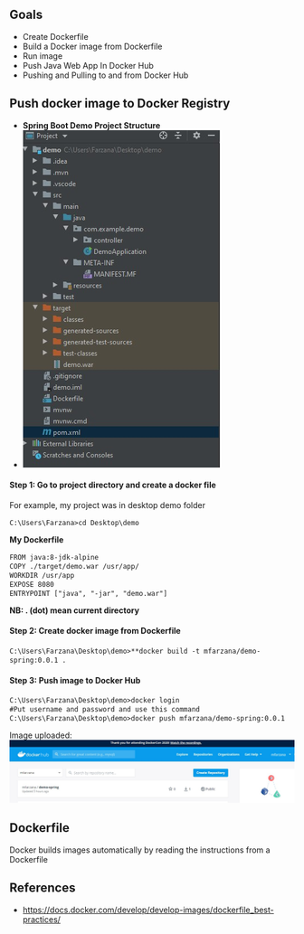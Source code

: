 ## Goals
- Create Dockerfile 
- Build a Docker image from Dockerfile
- Run image
-  Push Java Web App In Docker Hub
- Pushing and Pulling to and from Docker Hub

## Push docker image to Docker Registry
- **Spring Boot Demo Project Structure**
- ![enter image description here](https://github.com/Mfarzana/docker-learning/blob/master/images/demo-project-structure.jpg)
#### Step 1: Go to project directory and create a docker file 
 For example, my project was in desktop demo folder
  ```
  C:\Users\Farzana>cd Desktop\demo
  ```
  **My  Dockerfile** 
	
	FROM java:8-jdk-alpine
	COPY ./target/demo.war /usr/app/
	WORKDIR /usr/app
	EXPOSE 8080
	ENTRYPOINT ["java", "-jar", "demo.war"]
	
 **NB:  . (dot) mean current directory** 
####  Step 2: Create docker image from Dockerfile
 ```
 C:\Users\Farzana\Desktop\demo>**docker build -t mfarzana/demo-spring:0.0.1 . 
 ```

#### Step 3: Push image to Docker Hub
```
C:\Users\Farzana\Desktop\demo>docker login 
#Put username and password and use this command
C:\Users\Farzana\Desktop\demo>docker push mfarzana/demo-spring:0.0.1
 ```
 Image  uploaded: ![](https://github.com/Mfarzana/docker-learning/blob/master/images/demo-spring-dockerhub.jpg)
  


## Dockerfile
Docker builds images automatically by reading the instructions from a Dockerfile


## References
- https://docs.docker.com/develop/develop-images/dockerfile_best-practices/

<!--stackedit_data:
eyJoaXN0b3J5IjpbMTcwMDg1OTc5MywtMTYyMDAxMjQ0NCw2Mj
A3Mjk5MDYsMTM1MTE2Mjc4OSwxMDMyMTEyNzUzLC0xMTAzMDc0
Njc3LC03NzE3MDQzODgsLTIwOTYzMjI4MzYsMTM3MzEwMDY1Ni
wtMjExNDE0NzcwMiw4MTI2ODczOTYsNzU2NzU2MTk3LC0yMDcz
ODAyMzE2LDEyNDg0MDQ5ODMsNjIzMDQwNjMzLDgxNDA5NTk5Ni
wxMjM4NTQ2NzYsLTEzMDU0MDE3ODMsLTM1NjQ0MjAzOCw0MjI1
NTAyOV19
-->